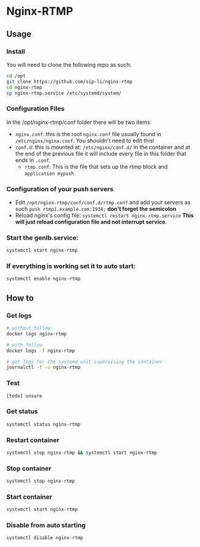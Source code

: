 # Nginx-RTMP

## Usage

### Install
You will need to clone the following repo as such:
```bash
cd /opt
git clone https://github.com/sip-li/nginx-rtmp
cd nginx-rtmp
cp nginx-rtmp.service /etc/systemd/system/
```

### Configuration Files
In the /opt/nginx-rtmp/conf folder there will be two items:
* `nginx.conf`: this is the root `nginx.conf` file usually found in `/etc/nginx/nginx.conf`.  You shouldn't need to edit this!
* `conf.d`: this is mounted at: `/etc/nginx/conf.d/` in the container and at the end of the previous file it will include every file in this folder that ends in `.conf`.
    * `rtmp.conf`: This is the file that sets up the rtmp block and `application mypush`.


### Configuration of your push servers
* Edit `/opt/nginx-rtmp/conf/conf.d/rtmp.conf` and add your servers as such `push rtmp1.example.com:1934;` **don't forget the semicolon**
* Reload nginx's config file: `systemctl restart nginx-rtmp.service` **This will just reload configuration file and not interrupt service.**


### Start the genlb.service:
```bash
systemctl start nginx-rtmp
```

### If everything is working set it to auto start:
```bash
systemctl enable nginx-rtmp
```

## How to

### Get logs
```bash
# without follow
docker logs nginx-rtmp

# with follow
docker logs -f nginx-rtmp

# get logs for the systemd unit supervising the container
journalctl -f -u nginx-rtmp
```

### Test
```bash
[todo] unsure
```

### Get status
```bash
systemctl status nginx-rtmp
```

### Restart container
```bash
systemctl stop nginx-rtmp && systemctl start nginx-rtmp
```

### Stop container
```bash
systemctl stop nginx-rtmp
```

### Start container
```bash
systemctl start nginx-rtmp
```

### Disable from auto starting
```bash
systemctl disable nginx-rtmp
```
